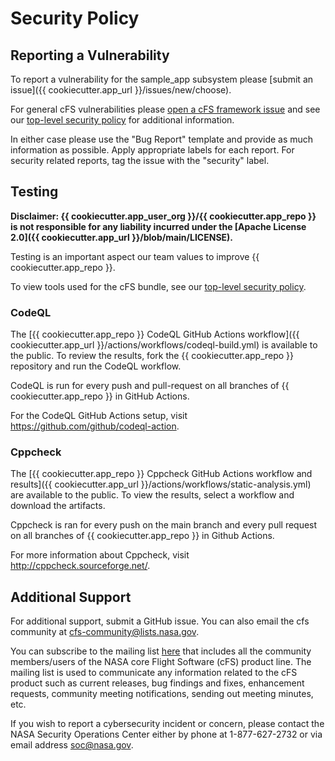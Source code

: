 # Security Policy

## Reporting a Vulnerability

To report a vulnerability for the sample_app subsystem please [submit an issue]({{ cookiecutter.app_url }}/issues/new/choose).

For general cFS vulnerabilities please [open a cFS framework issue](https://github.com/nasa/cfs/issues/new/choose) and see our [top-level security policy](https://github.com/nasa/cFS/security/policy) for additional information.

In either case please use the "Bug Report" template and provide as much information as possible. Apply appropriate labels for each report. For security related reports, tag the issue with the "security" label.

## Testing

**Disclaimer: {{ cookiecutter.app_user_org }}/{{ cookiecutter.app_repo }} is not responsible for any liability incurred under the [Apache License 2.0]({{ cookiecutter.app_url }}/blob/main/LICENSE).**

Testing is an important aspect our team values to improve {{ cookiecutter.app_repo }}.

To view tools used for the cFS bundle, see our [top-level security policy](https://github.com/nasa/cFS/security/policy).

### CodeQL

The [{{ cookiecutter.app_repo }} CodeQL GitHub Actions workflow]({{ cookiecutter.app_url }}/actions/workflows/codeql-build.yml) is available to the public. To review the results, fork the {{ cookiecutter.app_repo }} repository and run the CodeQL workflow.

CodeQL is run for every push and pull-request on all branches of {{ cookiecutter.app_repo }} in GitHub Actions.

For the CodeQL GitHub Actions setup, visit https://github.com/github/codeql-action.

### Cppcheck

The [{{ cookiecutter.app_repo }} Cppcheck GitHub Actions workflow and results]({{ cookiecutter.app_url }}/actions/workflows/static-analysis.yml) are available to the public. To view the results, select a workflow and download the artifacts.

Cppcheck is ran for every push on the main branch and every pull request on all branches of {{ cookiecutter.app_repo }} in Github Actions.

For more information about Cppcheck, visit http://cppcheck.sourceforge.net/.

## Additional Support

For additional support, submit a GitHub issue. You can also email the cfs community at cfs-community@lists.nasa.gov.

You can subscribe to the mailing list [here](https://lists.nasa.gov/mailman/listinfo/cfs-community) that includes all the community members/users of the NASA core Flight Software (cFS) product line. The mailing list is used to communicate any information related to the cFS product such as current releases, bug findings and fixes, enhancement requests, community meeting notifications, sending out meeting minutes, etc.

If you wish to report a cybersecurity incident or concern, please contact the NASA Security Operations Center either by phone at 1-877-627-2732 or via email address soc@nasa.gov.
